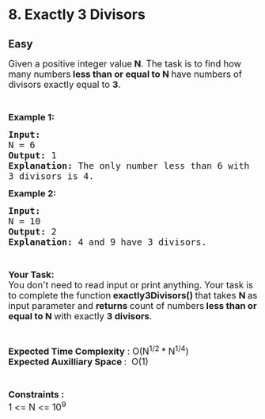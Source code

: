 # 8. Exactly 3 Divisors
## Easy 
<div class="problem-statement">
                <p></p><p><span style="font-size:18px">Given a positive integer value<strong> N</strong>. The task is to find how many numbers<strong> less than or equal to N </strong>have numbers of divisors exactly equal to <strong>3</strong>.</span></p>

<p>&nbsp;</p>

<p><span style="font-size:18px"><strong>Example 1:</strong></span></p>

<pre><span style="font-size:18px"><strong>Input:
</strong>N = 6
<strong>Output: </strong>1
<strong>Explanation: </strong>The only number less than 6 with 
3 divisors is 4.</span></pre>

<p><span style="font-size:18px"><strong>Example 2:</strong></span></p>

<pre><span style="font-size:18px"><strong>Input:
</strong>N = 10
<strong>Output: </strong>2
<strong>Explanation: </strong>4 and 9 have 3 divisors.</span></pre>

<p>&nbsp;</p>

<p><strong><span style="font-size:18px">Your Task:</span></strong><br>
<span style="font-size:18px">You don't need to read input or print anything. Your task is to complete the function</span><span style="font-size:18px"><strong> exactly3Divisors()&nbsp;</strong>that takes <strong>N </strong>as input&nbsp;parameter and <strong>returns </strong>count of numbers<strong> less than or equal to N </strong>with exactly <strong>3 divisors</strong>.</span></p>

<p>&nbsp;</p>

<p><span style="font-size:18px"><strong>Expected Time Complexity</strong> : O(N<sup>1/2&nbsp;</sup>* N<sup>1/4</sup>)<br>
<strong>Expected Auxilliary Space </strong>:&nbsp; O(1)</span></p>

<p>&nbsp;</p>

<p><span style="font-size:18px"><strong>Constraints :</strong><br>
1 &lt;= N &lt;= 10<sup>9</sup></span></p>
 <p></p>
            </div>